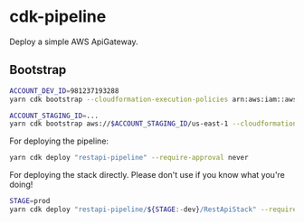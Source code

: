 # cdk-pipeline

Deploy a simple AWS ApiGateway.

## Bootstrap

```bash
ACCOUNT_DEV_ID=981237193288
yarn cdk bootstrap --cloudformation-execution-policies arn:aws:iam::aws:policy/AdministratorAccess aws://$ACCOUNT_DEV_ID/us-east-1

ACCOUNT_STAGING_ID=...
yarn cdk bootstrap aws://$ACCOUNT_STAGING_ID/us-east-1 --cloudformation-execution-policies arn:aws:iam::aws:policy/AdministratorAccess --trust $ACCOUNT_DEV_ID --trust-for-lookup $ACCOUNT_DEV_ID
```

For deploying the pipeline:

```bash
yarn cdk deploy "restapi-pipeline" --require-approval never
```

For deploying the stack directly. Please don't use if you know what you're doing!


```bash
STAGE=prod
yarn cdk deploy "restapi-pipeline/${STAGE:-dev}/RestApiStack" --require-approval never
```
